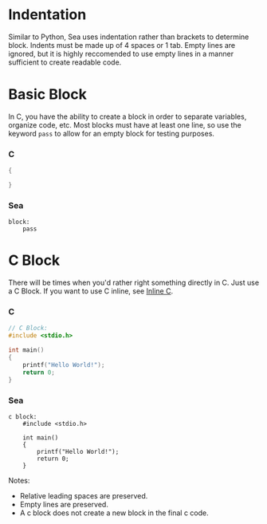 # Indentation
Similar to Python, Sea uses indentation rather than brackets to determine block. Indents must be made up of 4 spaces or 1 tab. Empty lines are ignored, but it is highly reccomended to use empty lines in a manner sufficient to create readable code.

# Basic Block
In C, you have the ability to create a block in order to separate variables, organize code, etc. Most blocks must have at least one line, so use the keyword `pass` to allow for an empty block for testing purposes.

### C
```c
{

}
```

### Sea
```sea
block:
    pass
```

# C Block
There will be times when you'd rather right something directly in C. Just use a C Block. If you want to use C inline, see [Inline C](./TO_BE_ADDED.md).

### C
```c
// C Block:
#include <stdio.h>

int main()
{
    printf("Hello World!");
    return 0;
}
```

### Sea
```sea
c block:
    #include <stdio.h>

    int main()
    {
        printf("Hello World!");
        return 0;
    }
```

Notes:
- Relative leading spaces are preserved.
- Empty lines are preserved.
- A c block does not create a new block in the final c code.
